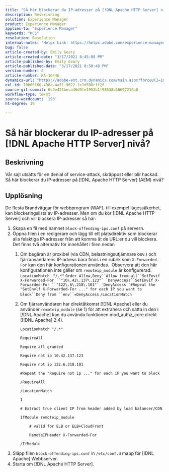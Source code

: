 ```yaml
---
title: "Så här blockerar du IP-adresser på [!DNL Apache HTTP Server] nivå?"
description: Beskrivning
solution: Experience Manager
product: Experience Manager
applies-to: "Experience Manager"
keywords: "KCS"
resolution: Resolution
internal-notes: "Helpx Link: https://helpx.adobe.com/experience-manager/kb/block-ips-apache-http-server.html#remoteip_module"
bug: false
article-created-by: Emily Geary
article-created-date: "3/17/2021 8:45:08 PM"
article-published-by: Emily Geary
article-published-date: "3/17/2021 8:50:48 PM"
version-number: 8
article-number: KA-16446
dynamics-url: "https://adobe-ent.crm.dynamics.com/main.aspx?forceUCI=1&pagetype=entityrecord&etn=knowledgearticle&id=ad7893a3-6187-eb11-a812-000d3a593216"
exl-id: 70b66160-438a-4af1-9622-1e1d508cff2f
source-git-commit: 0c3e421beca46d9fe1952b1f98538a50697216a0
workflow-type: tm+mt
source-wordcount: '193'
ht-degree: 1%

---
```


# Så här blockerar du IP-adresser på [!DNL Apache HTTP Server] nivå?

## Beskrivning


Vår sajt utsätts för en denial of service-attack, skräppost eller blir hackad. Så här blockerar du IP-adresser på [!DNL Apache HTTP Server] (AEM) nivå?


## Upplösning


De flesta Brandväggar för webbprogram (WAF), till exempel lägessäkerhet, kan blockeringslista av IP-adresser. Men om du kör [!DNL Apache HTTP Server] och vill blockera IP-adresser så här:

1. Skapa en fil med namnet `block-offending-ips.conf` på servern.
2. Öppna filen i en redigerare och lägg till ett platsdirektiv som blockerar alla felaktiga IP-adresser från att komma åt de URL:er du vill blockera.  Det finns två alternativ för innehållet i filen nedan
   1. Om begäran är proxibel (via CDN, belastningsutjämnare osv.) och fjärranvändarens IP-adress bara finns i en rubrik som `X-Forwarded-For` kan den här konfigurationen användas.  Observera att den här konfigurationen inte gäller om `remoteip_module` är konfigurerad.  `LocationMatch ` `"/.*"` ```Order Allow,Deny``Allow from all``SetEnvif X-Forwarded-For ``"10\.42\.137\.123"` `DenyAccess``SetEnvif X-Forwarded-For ``"122\.6\.218\.101"` `DenyAccess``#Repeat the "SetEnvlf X-Forwarded-For ..." for each IP you want to block``Deny from ``env``=DenyAccess``` `/LocationMatch`
   2. Om fjärranvändaren har direktåtkomst [!DNL Apache] eller du använder `remoteip_module` (se 1) för att extrahera och sätta in den i [!DNL Apache] kan du använda funktionen mod_authz_core direkt ([!DNL Apache] 2.4).


      `LocationMatch "/.*"`


      `RequireAll`


      `Require all granted`


      `Require not ip 10.42.137.123`


      `Require not ip 122.6.218.101`


      `#Repeat the "Require not ip ..." for each IP you want to block`


      `/RequireAll`


      `/LocationMatch`


      `1`


      `# Extract true client IP from header added by load balancer/CDN`


      `IfModule remoteip_module`


      `    # valid for ELB or ELB+CloudFront`


      `    RemoteIPHeader X-Forwarded-For`


      `/IfModule`
3. Släpp filen `block-offending-ips.conf` in `/etc/conf.d` mapp för [!DNL Apache] Webbserver.
4. Starta om [!DNL Apache HTTP Server].
